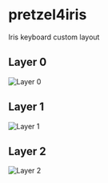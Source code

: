 # pretzel4iris
Iris keyboard custom layout

## Layer 0
![Layer 0](https://i.ibb.co/CJ4wMJx/Screen-Shot-2020-08-15-at-11-26-43-PM.png)

## Layer 1
![Layer 1](https://i.ibb.co/9vNTZ9H/Screen-Shot-2020-08-15-at-11-27-04-PM.png)

## Layer 2
![Layer 2](https://i.ibb.co/6WCtDy8/Screen-Shot-2020-08-15-at-11-27-24-PM.png)
